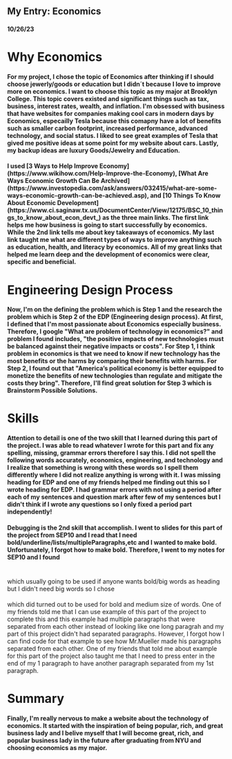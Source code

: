 ## My Entry: Economics
#### 10/26/23
<h1>
  Why Economics
</h1>
<h4>For my project, I chose the topic of Economics after thinking if I should choose jewerly/goods or education but I didn´t because I love to improve more on economics. I want to choose this topic as my major at Brooklyn College. This topic covers existed and significant things such as tax, business, interest rates, wealth, and inflation. I'm obsessed with business that have websites for companies making cool cars in modern days by Economics, especailly Tesla because this comapny have a lot of benefits such as smaller carbon footprint, increased performance, advanced technology, and social status. I liked to see great examples of Tesla that gived me positive ideas at some point for my website about cars. Lastly, my backup ideas are luxury Goods/Jewelry and Education.</h4>

<h4>I used [3 Ways to Help Improve Economy](https://www.wikihow.com/Help-Improve-the-Economy), [What Are Ways Economic Growth Can Be Archived](https://www.investopedia.com/ask/answers/032415/what-are-some-ways-economic-growth-can-be-achieved.asp), and [10 Things To Know About Economic Development](https://www.ci.saginaw.tx.us/DocumentCenter/View/12175/BSC_10_things_to_know_about_econ_devt_) as the three main links. The first link helps me how business is going to start successfully by economics. While the 2nd link tells me about key takeaways of economics. My last link taught me what are different types of ways to improve anything such as education, health, and literacy by economics. All of my great links that helped me learn deep and the development of economics were clear, specific and beneficial.</h4>
<h1>
  Engineering Design Process
</h1>
<h4> Now, I'm on the defining the problem which is Step 1 and the research the problem which is Step 2 of the EDP (Engineering design process). At first, I defined that I'm most passionate about Economics especially business. Therefore, I google "What are  problem of technology in economics?" and problem I found includes, "the positive impacts of new technologies must be balanced against their negative impacts or costs". For Step 1, I think problem in economics is that we need to know if new technology has the most benefits or the harms by comparing their benefits with harms. For Step 2, I found out that "America’s political economy is better equipped to monetize the benefits of new technologies than regulate and mitigate the costs they bring". Therefore, I'll find great solution for Step 3 which is Brainstorm Possible Solutions.</h4>

<h1>
  Skills
</h1>
<h4> Attention to detail is one of the two skill that I learned during this part of the project. I was able to read whatever I wrote for this part and fix any spelling, missing, grammar errors therefore I say this. I did not spell the following words accurately, economics, engineering, and technology and I realize that something is wrong with these words so I spell them differently where I did not realize anything is wrong with it. I was missing heading for EDP and one of my friends helped me finding out this so I wrote heading for EDP. I had grammar errors with not using a period after each of my sentences and question mark after few of my sentences but I didn't think if I wrote any questions so I only fixed a period part independently!</h4>

<h4> Debugging is the 2nd skill that accomplish. I went to slides for this part of the project from SEP10 and I read that I need bold/underline/lists/multipleParagraphs,etc and I wanted to make bold. Unfortunately, I forgot how to make bold. Therefore, I went to my notes for SEP10 and I found <h1> </h1> which usually going to be used if anyone wants bold/big words as heading but I didn't need big words so I chose <h4> </h4> which did turned out to be used for bold and medium size of words. One of my friends told me that I can use example of this part of the project to complete this and this example had multiple paragraphs that were separated from each other instead of looking like one long paragrah and my part of this project didn't had separated paragraphs. However, I forgot how I can find code for that example to see how Mr.Mueller made his paragraphs separated from each other. One of my friends that told me about example for this part of the project also taught me that I need to press enter in the end of my 1 paragraph to have another paragraph separated from my 1st paragraph. </h4>

<h1>
  Summary
</h1>
<h4> Finally, I'm really nervous to make a website about the technology of economics. It started with the inspiration of being popular, rich, and great business lady and I belive myself that I will become great, rich, and popular business lady in the future after graduating from NYU and choosing economics as my major.</h4>
